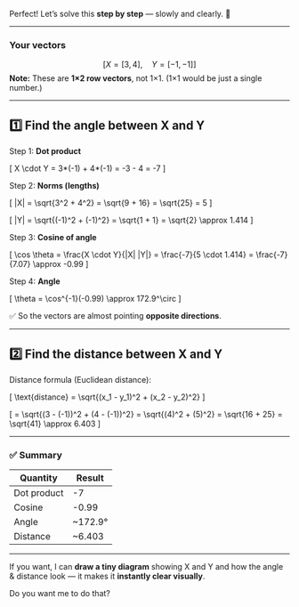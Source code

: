 Perfect! Let’s solve this **step by step** — slowly and clearly. 🐾

---

### **Your vectors**
$$
[
X = [3, 4], \quad Y = [-1, -1]
]
$$
**Note:** These are **1×2 row vectors**, not 1×1. (1×1 would be just a single number.)

---

## **1️⃣ Find the angle between X and Y**

Step 1: **Dot product**

[
X \cdot Y = 3*(-1) + 4*(-1) = -3 - 4 = -7
]

Step 2: **Norms (lengths)**

[
|X| = \sqrt{3^2 + 4^2} = \sqrt{9 + 16} = \sqrt{25} = 5
]

[
|Y| = \sqrt{(-1)^2 + (-1)^2} = \sqrt{1 + 1} = \sqrt{2} \approx 1.414
]

Step 3: **Cosine of angle**

[
\cos \theta = \frac{X \cdot Y}{|X| |Y|} = \frac{-7}{5 \cdot 1.414} = \frac{-7}{7.07} \approx -0.99
]

Step 4: **Angle**

[
\theta = \cos^{-1}(-0.99) \approx 172.9^\circ
]

✅ So the vectors are almost pointing **opposite directions**.

---

## **2️⃣ Find the distance between X and Y**

Distance formula (Euclidean distance):

[
\text{distance} = \sqrt{(x_1 - y_1)^2 + (x_2 - y_2)^2}
]

[
= \sqrt{(3 - (-1))^2 + (4 - (-1))^2} = \sqrt{(4)^2 + (5)^2} = \sqrt{16 + 25} = \sqrt{41} \approx 6.403
]

---

### ✅ Summary

| Quantity    | Result  |
| ----------- | ------- |
| Dot product | -7      |
| Cosine      | -0.99   |
| Angle       | ~172.9° |
| Distance    | ~6.403  |

---

If you want, I can **draw a tiny diagram** showing X and Y and how the angle & distance look — it makes it **instantly clear visually**.

Do you want me to do that?
